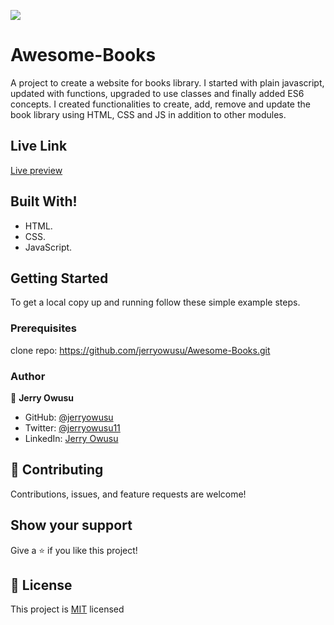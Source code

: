 ![](https://img.shields.io/badge/Microverse-blueviolet)

# Awesome-Books
A project to create a website for books library. I started with plain javascript, updated with functions, upgraded to use classes and finally added ES6 concepts. I created functionalities to create, add, remove and update the book library using HTML, CSS and JS in addition to other modules.


## Live Link

[Live preview](https://jerryowusu.github.io/Awesome-Books)

## Built With!

- HTML.
- CSS.
- JavaScript.

## Getting Started

To get a local copy up and running follow these simple example steps.

### Prerequisites

clone repo: https://github.com/jerryowusu/Awesome-Books.git

### Author

👤 **Jerry Owusu**

- GitHub: [@jerryowusu](https://github.com/jerryowusu)
- Twitter: [@jerryowusu11](https://twitter.com/jerryowusu11)
- LinkedIn: [Jerry Owusu](https://www.linkedin.com/in/jeremiah-owusu-b50a70173/)



## 🤝 Contributing

Contributions, issues, and feature requests are welcome!

## Show your support

Give a ⭐️ if you like this project!

## 📝 License

This project is [MIT](LICENSE) licensed
